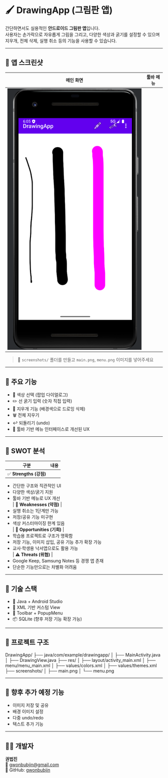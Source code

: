 # 🖌️ DrawingApp (그림판 앱)

간단하면서도 실용적인 **안드로이드 그림판 앱**입니다.  
사용자는 손가락으로 자유롭게 그림을 그리고, 다양한 색상과 굵기를 설정할 수 있으며 지우개, 전체 삭제, 실행 취소 등의 기능을 사용할 수 있습니다.

---

## 📸 앱 스크린샷
| 메인 화면 | 툴바 메뉴 |
|-----------|------------|
| ![메인](./screenshots/main.png) 

> 📁 `screenshots/` 폴더를 만들고 `main.png`, `menu.png` 이미지를 넣어주세요

---

## 🎯 주요 기능

- 🎨 색상 선택 (팝업 다이얼로그)
- ✏️ 선 굵기 입력 (숫자 직접 입력)
- 🧼 지우개 기능 (배경색으로 드로잉 삭제)
- 🗑 전체 지우기
- ↩ 되돌리기 (undo)
- 🧭 툴바 기반 메뉴 인터페이스로 개선된 UX

---

## 🧠 SWOT 분석

| 구분 | 내용 |
|------|------|
| ✅ **Strengths (강점)** |  
- 간단한 구조와 직관적인 UI  
- 다양한 색상/굵기 지원  
- 툴바 기반 메뉴로 UX 개선  
| 🧪 **Weaknesses (약점)** |  
- 실행 취소는 1단계만 가능  
- 저장/공유 기능 미구현  
- 색상 커스터마이징 한계 있음  
| 🚀 **Opportunities (기회)** |  
- 학습용 프로젝트로 구조가 명확함  
- 저장 기능, 이미지 삽입, 공유 기능 추가 확장 가능  
- 교사·학생용 낙서앱으로도 활용 가능  
| ⚠️ **Threats (위협)** |  
- Google Keep, Samsung Notes 등 경쟁 앱 존재  
- 단순한 기능만으로는 차별화 어려움  

---

## 🧩 기술 스택

- 🧱 Java + Android Studio
- 🎨 XML 기반 커스텀 View
- 📐 Toolbar + PopupMenu
- 📦 SQLite (향후 저장 기능 확장 가능)

---

## 📁 프로젝트 구조

DrawingApp/
├── java/com/example/drawingapp/
│ ├── MainActivity.java
│ ├── DrawingView.java
├── res/
│ ├── layout/activity_main.xml
│ ├── menu/menu_main.xml
│ ├── values/colors.xml
│ ├── values/themes.xml
├── screenshots/
│ ├── main.png
│ └── menu.png


---

## 📌 향후 추가 예정 기능

- 이미지 저장 및 공유
- 배경 이미지 설정
- 다중 undo/redo
- 텍스트 추가 기능

---

## 👨‍💻 개발자
**권법진**  
📧 gwonbubjin@gmail.com  
📘 GitHub: [gwonbubjin](https://github.com/gwonbubjin)

